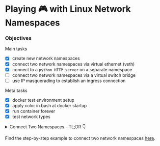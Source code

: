 # Playing 🎮 with Linux Network Namespaces

### Objectives

Main tasks

- [x] create new network namespaces
- [x] connect two network namespaces via virtual ethernet (veth)
- [x] connect to a `python HTTP server` on a separate namespace
- [ ] connect two network namespaces via a virtual switch bridge
- [ ] use IP masquerading to establish an ingress connection

Meta tasks

- [x] docker test environment setup
- [x] apply color in bash at docker startup
- [x] run container forever
- [x] test network types

<details>
<summary>Connect Two Namespaces - TL;DR 👇</summary>
<br/>

Outline for basic command and process.

**Note**

> Please prefix following commands with `sudo` if we're not logged in as a root user.

1. Create a new network namespace -

```bash
ip netns add <NAMESPACE_NAME>
```

2. Create a veth cable and assign an interface to a particular namespace

```bash
ip link add <INTERFACE_NAME> type veth peer name <OTHER_INTERFACE_NAME>
ip link set <INTERFACE_NAME> netns <NAMESPACE_NAME>
```

**Note**

> This step must be done after the interface assigning to a namespace is complete.

Now, enter into one of the namespaces

```bash
ip netns exec <NAMESPACE_NAME> bash
```

3. Assign an IP address to an interface

```bash
ip addr add <SUBNET_WITH_CIDR> dev <INTERFACE_NAME>
```

4. Bring up the interface

```bash
ip link set dev <INTERFACE_NAME> up
```

5. Configure route

If we just want the namespace to send packets to the server that is making the request, we need to configure routes in both namespaces as follows -

```bash
ip route add default via <GATEWAY_IP> dev <INTERFACE_NAME>
```

6. Test with `ping`

```bash
ping <OTHER_NAMESAPCE_IP>
```

We can also specify the interface

```bash
ping -I <INTERFACE> <OTHER_NAMESAPCE_IP> # 👈 from the other namespace
tcpdump -v -i <OTHER_INTERFACE> # 👈 from the other namespace
```

</details>

Find the step-by-step example to connect two network namespaces [here](./libs/connect_via_veth/connect_via_veth.md).

